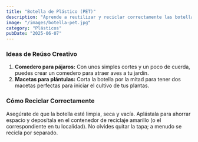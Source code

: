 ```yaml
---
title: "Botella de Plástico (PET)"
description: "Aprende a reutilizar y reciclar correctamente las botellas de plástico PET que tienes en casa."
image: "/images/botella-pet.jpg"
category: "Plásticos"
pubDate: "2025-06-07"
---
```


### Ideas de Reúso Creativo

1.  **Comedero para pájaros:** Con unos simples cortes y un poco de cuerda, puedes crear un comedero para atraer aves a tu jardín.
2.  **Macetas para plántulas:** Corta la botella por la mitad para tener dos macetas perfectas para iniciar el cultivo de tus plantas.

### Cómo Reciclar Correctamente

Asegúrate de que la botella esté limpia, seca y vacía. Aplástala para ahorrar espacio y deposítala en el contenedor de reciclaje amarillo (o el correspondiente en tu localidad). No olvides quitar la tapa; a menudo se recicla por separado.
